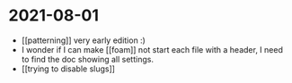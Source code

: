# 2021-08-01

- [[patterning]] very early edition :)
- I wonder if I can make [[foam]] not start each file with a header, I need to find the doc showing all settings.
- [[trying to disable slugs]]
